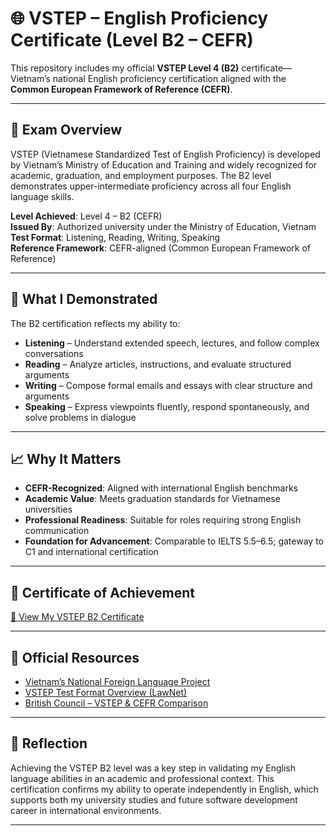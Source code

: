 # **🌐 VSTEP – English Proficiency Certificate (Level B2 – CEFR)**

This repository includes my official **VSTEP Level 4 (B2)** certificate—Vietnam’s national English proficiency certification aligned with the **Common European Framework of Reference (CEFR)**.

---

## 🧠 Exam Overview

VSTEP (Vietnamese Standardized Test of English Proficiency) is developed by Vietnam’s Ministry of Education and Training and widely recognized for academic, graduation, and employment purposes. The B2 level demonstrates upper-intermediate proficiency across all four English language skills.

**Level Achieved**: Level 4 – B2 (CEFR)  
**Issued By**: Authorized university under the Ministry of Education, Vietnam  
**Test Format**: Listening, Reading, Writing, Speaking  
**Reference Framework**: CEFR-aligned (Common European Framework of Reference)

---

## 🎯 What I Demonstrated

The B2 certification reflects my ability to:

- **Listening** – Understand extended speech, lectures, and follow complex conversations  
- **Reading** – Analyze articles, instructions, and evaluate structured arguments  
- **Writing** – Compose formal emails and essays with clear structure and arguments  
- **Speaking** – Express viewpoints fluently, respond spontaneously, and solve problems in dialogue

---

## 📈 Why It Matters

- **CEFR-Recognized**: Aligned with international English benchmarks  
- **Academic Value**: Meets graduation standards for Vietnamese universities  
- **Professional Readiness**: Suitable for roles requiring strong English communication  
- **Foundation for Advancement**: Comparable to IELTS 5.5–6.5; gateway to C1 and international certification

---

## 📜 Certificate of Achievement

[🔗 View My VSTEP B2 Certificate](vstep/vstep-b2-certificate.pdf)

---

## 🔗 Official Resources

- [Vietnam’s National Foreign Language Project](https://www.moet.gov.vn)  
- [VSTEP Test Format Overview (LawNet)](https://lawnet.vn/giao-duc/en/what-is-a-vstep-certificate-where-to-take-the-vstep-certificate-exam-17946.html)  
- [British Council – VSTEP & CEFR Comparison](https://www.britishcouncil.org/aptis-vstep-comparability-study)

---

## 🏁 Reflection

Achieving the VSTEP B2 level was a key step in validating my English language abilities in an academic and professional context. This certification confirms my ability to operate independently in English, which supports both my university studies and future software development career in international environments.

---

